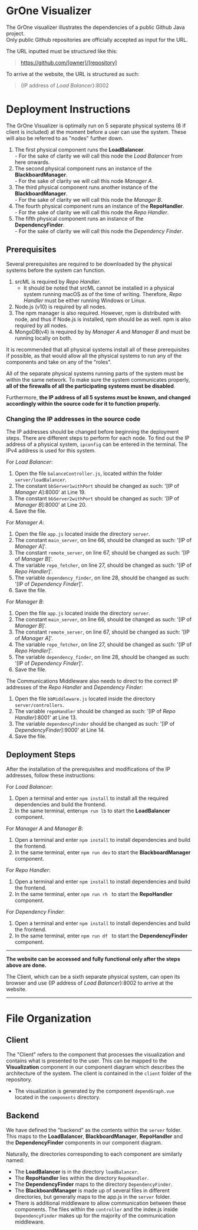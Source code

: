 # GrOne Visualizer

The GrOne visualizer illustrates the dependencies of a public Github Java project.  
Only public Github repositories are officially accepted as input for the URL.

The URL inputted must be structured like this:
  
> https://github.com/[owner]/[repository]

To arrive at the website, the URL is structured as such:
> {IP address of *Load Balancer*}:8002


# Deployment Instructions
The GrOne Visualizer is optimally run on 5 separate physical systems (6 if client is included) at the moment before a user can use the system. These will also be referred to as "nodes" further down.   
   1. The first physical component runs the __LoadBalancer__.  
     - For the sake of clarity we will call this node the *Load Balancer* from here onwards.
   2. The second physical component runs an instance of the __BlackboardManager__.  
     - For the sake of clarity we will call this node *Manager A*.
   3. The third physical component runs another instance of the __BlackboardManager__.  
     - For the sake of clarity we will call this node the *Manager B*.
   4. The fourth physical component runs an instance of the  __RepoHandler__.  
     - For the sake of clarity we will call this node the *Repo Handler*.
   5. The fifth physical component runs an instance of the __DependencyFinder__.  
     - For the sake of clarity we will call this node the *Dependency Finder*.

## Prerequisites
Several prerequisites are required to be downloaded by the physical systems before the system can function.

1. srcML is required by *Repo Handler*.
    - It should be noted that srcML cannot be installed in a physical system running macOS as of the time of writing. Therefore, *Repo Handler* must be either running Windows or Linux.
2. Node.js (v10) is required by all nodes.
3. The npm manager is also required. However, npm is distributed with node, and thus if Node.js is installed, npm should be as well. npm is also required by all nodes.
4. MongoDB(v4) is required by by *Manager A* and *Manager B* and must be running locally on both.

It is recommended that all physical systems install all of these prerequisites if possible, as that would allow all the physical systems to run any of the components and take on any of the "roles".

All of the separate physical systems running parts of the system must be within the same network. To make sure the system communicates properly, __all of the firewalls of all the participating systems must be disabled__.

Furthermore, __the IP address of all 5 systems must be known, and changed accordingly within the source code for it to function properly.__

### Changing the IP addresses in the source code
The IP addresses should be changed before beginning the deployment steps. 
There are different steps to perform for each node.
To find out the IP address of a physical system, ```ipconfig``` can be entered in the terminal. The IPv4 address is used for this system.

For *Load Balancer*:
1. Open the file ```balanceController.js```, located within the folder ```server/loadBalancer```.
2. The constant ```bbServer1withPort``` should be changed as such: '[IP of *Manager A*]:8000' at Line 19. 
3. The constant ```bbServer2withPort``` should be changed as such: '[IP of *Manager B*]:8000' at Line 20.
4. Save the file.

For *Manager A*:
1. Open the file ```app.js``` located inside the directory ```server```.
2. The constant ```main_server```, on line 66, should be changed as such: '[IP of *Manager A*]'. 
3. The constant ```remote_server```, on line 67,  should be changed as such: '[IP of *Manager B*]'.
4. The variable ```repo_fetcher```, on line 27, should be changed as such: '[IP of *Repo Handler*]'.
5. The variable ```dependency_finder```, on line 28, should be changed as such: '[IP of *Dependency Finder*]'.
6. Save the file.

For *Manager B*:
1. Open the file ```app.js``` located inside the directory ```server```.
2. The constant ```main_server```, on line 66, should be changed as such: '[IP of *Manager B*]'. 
3. The constant ```remote_server```, on line 67,  should be changed as such: '[IP of *Manager A*]'.
4. The variable ```repo_fetcher```, on line 27, should be changed as such: '[IP of *Repo Handler*]'.
5. The variable ```dependency_finder```, on line 28, should be changed as such: '[IP of *Dependency Finder*]'.
4. Save the file.

The Communications Middleware also needs to direct to the correct IP addresses of the *Repo Handler* and *Dependency Finder*:
1. Open the file ```bbMiddleware.js``` located inside the directory ```server/controllers```.
2. The variable ```repoHandler``` should be changed as such: '[IP of *Repo Handler*]:8001' at Line 13. 
3. The variable ```dependencyFinder``` should be changed as such: '[IP of *DependencyFinder*]:9000' at Line 14.
4. Save the file.


## Deployment Steps
After the installation of the prerequisites and modifications of the IP addresses, follow these instructions:

For *Load Balancer*:
1. Open a terminal and enter ```npm install``` to install all the required dependencies and build the frontend.
2. In the same terminal, enter```npm run lb``` to start the __LoadBalancer__ component.

For *Manager A* and *Manager B*:
1. Open a terminal and enter ```npm install``` to install dependencies and build the frontend.
2. In the same terminal, enter ```npm run dev``` to start the __BlackboardManager__ component.

For *Repo Handler*:
1. Open a terminal and enter ```npm install``` to install dependencies and build the frontend.
2. In the same terminal, enter ```npm run rh ``` to start the __RepoHandler__ component.  

For *Dependency Finder*:
1. Open a terminal and enter ```npm install``` to install dependencies and build the frontend.
2. In the same terminal, enter ```npm run df ``` to start the __DependencyFinder__ component.  

***
**The website can be accessed and fully functional only after the steps above are done.**  

The Client, which can be a sixth separate physical system, can open its browser and use {IP address of *Load Balancer*}:8002 to arrive at the website.
___

# File Organization
## Client
The "Client" refers to the component that processes the visualization and contains what is presented to the user. This can be mapped to the __Visualization__ component in our component diagram which describes the architecture of the system.
The client is contained in the ```client``` folder of the repository.

+ The visualization is generated by the component ```dependGraph.vue``` located in the ```components``` directory.


## Backend
We have defined the "backend" as the contents within the ```server``` folder. This maps to the __LoadBalancer__, __BlackboardManager__, __RepoHandler__ and the __DependencyFinder__ components in our component diagram.

Naturally, the directories corresponding to each component are similarly named:
+ The __LoadBalancer__ is in the directory ```loadBalancer```.
+ The __RepoHandler__ lies within the directory ```RepoHandler```.
+ The __DependencyFinder__ maps to the directory ```DependencyFinder```.
+ The __BlackboardManager__ is made up of several files in different directories, but generally maps to the app.js in the ```server``` folder.
+ There is additional middleware to allow communication between these components. The files within the ```controller``` and the index.js inside ```DependencyFinder``` makes up for the majority of the communication middleware.




